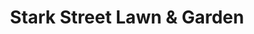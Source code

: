 ---
title: "Stark Street Lawn & Garden"
url: /bend/stark-street-lawn-und-garden/
shop: Eisenwaren
---